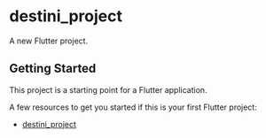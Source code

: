 # destini_project

A new Flutter project.

## Getting Started

This project is a starting point for a Flutter application.

A few resources to get you started if this is your first Flutter project:

- [destini_project](https://github.com/Zaidkhan8222/flutter_destini_project.git)

